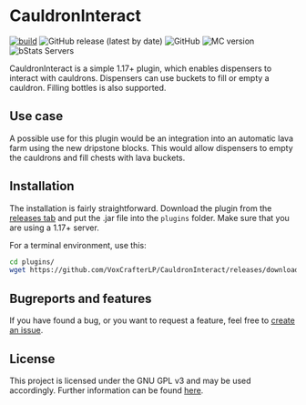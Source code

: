 # CauldronInteract

[![build](https://github.com/VoxCrafterLP/CauldronInteract/actions/workflows/maven.yml/badge.svg)](https://github.com/VoxCrafterLP/CauldronInteract/actions/workflows/maven.yml)
![GitHub release (latest by date)](https://img.shields.io/github/downloads/VoxCrafterLP/CauldronInteract/total?label=Downloads)
![GitHub](https://img.shields.io/github/license/VoxCrafterLP/CauldronInteract)
![MC version](https://img.shields.io/badge/Minecraft%20version-1.17.x%20or%20higher-brightgreen)
![bStats Servers](https://img.shields.io/bstats/servers/12031)

CauldronInteract is a simple 1.17+ plugin, which enables dispensers to interact with cauldrons. Dispensers can use buckets to fill or empty a cauldron. Filling bottles is also supported.

## Use case

A possible use for this plugin would be an integration into an automatic lava farm using the new dripstone blocks. This would allow dispensers to empty the cauldrons and fill chests with lava buckets.

## Installation

The installation is fairly straightforward. Download the plugin from the [releases tab](https://github.com/VoxCrafterLP/CauldronInteract/releases) and put the .jar file into the `plugins` folder. Make sure that you are using a 1.17+ server.

For a terminal environment, use this:
```bash
cd plugins/
wget https://github.com/VoxCrafterLP/CauldronInteract/releases/download/v1.2.0/CauldronInteract-1.2.0-RELEASE.jar
```

## Bugreports and features

If you have found a bug, or you want to request a feature, feel free to [create an issue](https://github.com/VoxCrafterLP/CauldronInteract/issues/new).

## License
This project is licensed under the GNU GPL v3 and may be used accordingly. Further information can be found [here](https://github.com/VoxCrafterLP/CauldronInteract/blob/master/LICENSE).
